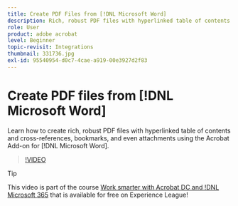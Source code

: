 ```yaml
---
title: Create PDF Files from [!DNL Microsoft Word]
description: Rich, robust PDF files with hyperlinked table of contents and cross-references, bookmarks, and even attachments are easy to create using the Acrobat Add-on for [!DNL Microsoft Word]
role: User
product: adobe acrobat
level: Beginner
topic-revisit: Integrations
thumbnail: 331736.jpg
exl-id: 95540954-d0c7-4cae-a919-00e3927d2f83
---
```

# Create PDF files from [!DNL Microsoft Word]

Learn how to create rich, robust PDF files with hyperlinked table of contents and cross-references, bookmarks, and even attachments using the Acrobat Add-on for [!DNL Microsoft Word].

>[!VIDEO](https://video.tv.adobe.com/v/331736?hidetitle=true)

>[!TIP]
>
>This video is part of the course [Work smarter with Acrobat DC and !DNL Microsoft 365](https://experienceleague.adobe.com/?recommended=Acrobat-U-1-2021.microsoft365) that is available for free on Experience League!